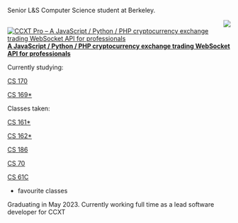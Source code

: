 Senior L&S Computer Science student at Berkeley. 

<a href="https://github.com/ccxt/ccxt">
    <img style="float: right;" src="https://github-readme-stats.vercel.app/api/pin/?username=ccxt&repo=ccxt" />
</a>

[![CCXT Pro – A JavaScript / Python / PHP cryptocurrency exchange trading WebSocket API for professionals](https://user-images.githubusercontent.com/1294454/83935830-0061e400-a7c6-11ea-8215-92983a611531.png)](https://ccxt.pro) **[A JavaScript / Python / PHP cryptocurrency exchange trading WebSocket API for professionals](https://ccxt.pro)**


Currently studying:

[CS 170](https://cs170.org)

[CS 169*](https://www2.eecs.berkeley.edu/Courses/CS169/)

Classes taken:

[CS 161*](https://cs161.org)

[CS 162*](https://cs162.org)

[CS 186](https://cs186berkeley.net)

[CS 70](https://eecs70.org)

[CS 61C](https://cs61c.org/fa22)

* favourite classes

Graduating in May 2023. Currently working full time as a lead software developer for CCXT

